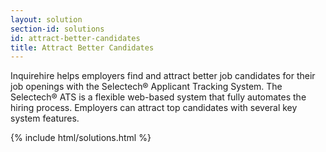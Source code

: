 ```yaml
---
layout: solution
section-id: solutions
id: attract-better-candidates
title: Attract Better Candidates
---
```


Inquirehire helps employers find and attract better job candidates for their job openings with the Selectech® Applicant Tracking System. The Selectech® ATS is a flexible web-based system that fully automates the hiring process. Employers can attract top candidates with several key system features.

{% include html/solutions.html %}
